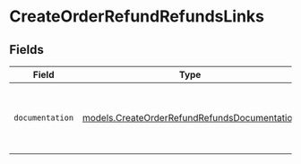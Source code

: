 # CreateOrderRefundRefundsLinks


## Fields

| Field                                                                                              | Type                                                                                               | Required                                                                                           | Description                                                                                        |
| -------------------------------------------------------------------------------------------------- | -------------------------------------------------------------------------------------------------- | -------------------------------------------------------------------------------------------------- | -------------------------------------------------------------------------------------------------- |
| `documentation`                                                                                    | [models.CreateOrderRefundRefundsDocumentation](../models/createorderrefundrefundsdocumentation.md) | :heavy_check_mark:                                                                                 | The URL to the generic Mollie API error handling guide.                                            |